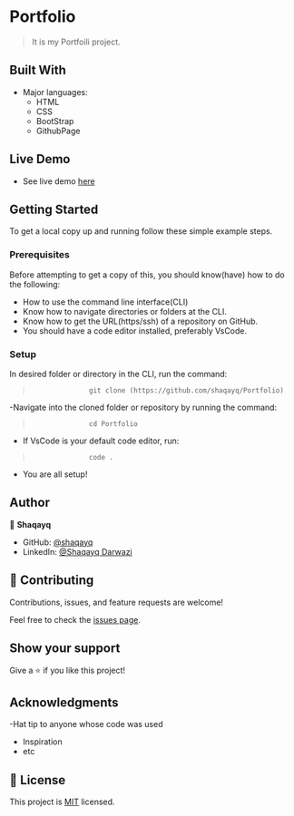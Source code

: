 
#  Portfolio

> It is my Portfoili project.


## Built With

- Major languages: 
    - HTML
    - CSS
    - BootStrap
    - GithubPage


## Live Demo 
- See live demo [here](https://shaqayq.github.io/Portfolio/)

## Getting Started

To get a local copy up and running follow these simple example steps.

### Prerequisites
Before attempting to get a copy of this, you should know(have) how to do the following:
- How to use the command line interface(CLI)
- Know how to navigate directories or folders at the CLI.
- Know how to get the URL(https/ssh) of a repository on GitHub.
- You should have a code editor installed, preferably VsCode.

### Setup
 In desired folder or directory in the CLI, run the command:
>                   git clone (https://github.com/shaqayq/Portfolio)
-Navigate into the cloned folder or repository by running the command:
>                   cd Portfolio
- If VsCode is your default code editor, run:
>                   code .
- You are all setup!



## Author

👤 **Shaqayq**

- GitHub: [@shaqayq](https://github.com/Shaqayq)
- LinkedIn: [@Shaqayq Darwazi](https://www.linkedin.com/in/shaqayq-darwazi/)




## 🤝 Contributing

Contributions, issues, and feature requests are welcome!

Feel free to check the [issues page](../../issues/).

## Show your support

Give a ⭐️ if you like this project!

## Acknowledgments

-Hat tip to anyone whose code was used
- Inspiration
- etc
## 📝 License

This project is [MIT](./MIT.md) licensed.
